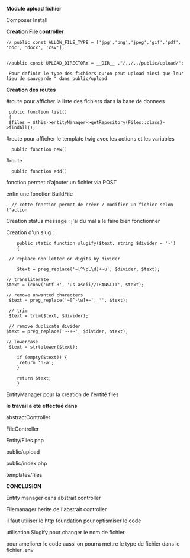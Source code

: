 **Module upload fichier**

Composer Install

**Creation File controller**

    // public const ALLOW_FILE_TYPE = ['jpg','png','jpeg','gif','pdf', 'doc', 'docx', 'csv'];
 
 
    //public const UPLOAD_DIRECTORY = __DIR__ ."/../../public/upload/";

     Pour definir le type des fichiers qu'on peut upload ainsi que leur lieu de sauvgarde " dans public/upload

**Creation des routes**


#route pour afficher la liste des fichiers dans la base de donnees 

     public function list()
     {
     $files = $this->entityManager->getRepository(Files::class)->findAll();

#route pour afficher le template twig avec les actions et les variables 


      public function new()


#route 

      public function add()

fonction permet d'ajouter un fichier via POST

enfin une fonction BuildFile 

      // cette fonction permet de créer / modifier un fichier selon l'action

Creation status message : j'ai du mal a le faire bien fonctionner 


Creation d'un slug : 


        public static function slugify($text, string $divider = '-')
        {
        
     // replace non letter or digits by divider
     
        $text = preg_replace('~[^\pL\d]+~u', $divider, $text);

    // transliterate
    $text = iconv('utf-8', 'us-ascii//TRANSLIT', $text);

    // remove unwanted characters
     $text = preg_replace('~[^-\w]+~', '', $text);

     // trim
     $text = trim($text, $divider);

     // remove duplicate divider
    $text = preg_replace('~-+~', $divider, $text);

    // lowercase
     $text = strtolower($text);

        if (empty($text)) {
         return 'n-a';
        }

        return $text;
        }

EntityManager pour la creation de l'entité files 

**le travail a eté effectué dans**

abstractController

FileController

Entity/Files.php

public/upload

public/index.php

templates/files



















**CONCLUSION**


Entity manager dans abstrait controller 

Filemanager herite de l'abstrait controller 

Il faut utiliser le http foundation pour optismiser le code  

utilisation Slugify pour changer le nom de fichier

pour ameliorer le code aussi on pourra mettre le type de fichier dans le fichier .env


